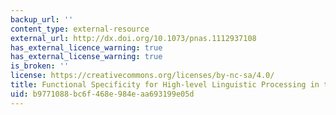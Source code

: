 ```yaml
---
backup_url: ''
content_type: external-resource
external_url: http://dx.doi.org/10.1073/pnas.1112937108
has_external_licence_warning: true
has_external_license_warning: true
is_broken: ''
license: https://creativecommons.org/licenses/by-nc-sa/4.0/
title: Functional Specificity for High-level Linguistic Processing in the Human Brain
uid: b9771088-bc6f-468e-984e-aa693199e05d
---
```

